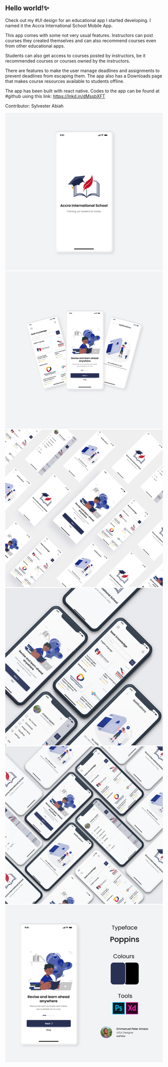 ## Hello world!✨

<p>
Check out my #UI design for an educational app I started developing. I named it the Accra International School Mobile App.
 
This app comes with some not very usual features. Instructors can post courses they created themselves and can also recommend courses even from other educational apps. 
 
Students can also get access to courses posted by instructors, be it recommended courses or courses owned by the instructors. 
 
There are features to make the user manage deadlines and assignments to prevent deadlines from escaping them. The app also has a Downloads page that makes course resources available to students offline.
 
The app has been built with react native. Codes to the app can be found at #github using this link: https://lnkd.in/dMssbXFT

Contributor: Sylvester Abiah
</p>

![Mockup Image](assets/Mockup/mockup1.png)
![Mockup Image](assets/Mockup/mockup2.png)
![Mockup Image](assets/Mockup/mockup3.png)
![Mockup Image](assets/Mockup/mockup4.png)
![Mockup Image](assets/Mockup/mockup5.png)
![Mockup Image](assets/Mockup/mockup_last.png)

